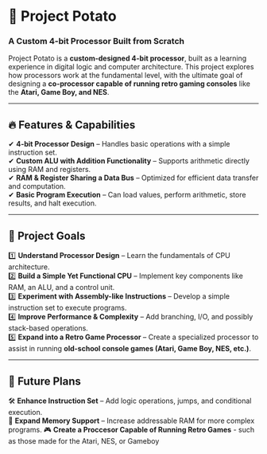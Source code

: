 # 🥔 Project Potato  

### A Custom 4-bit Processor Built from Scratch  

Project Potato is a **custom-designed 4-bit processor**, built as a learning experience in digital logic and computer architecture. This project explores how processors work at the fundamental level, with the ultimate goal of designing a **co-processor capable of running retro gaming consoles** like the **Atari, Game Boy, and NES**.  

---

## 🔥 Features & Capabilities  

✔ **4-bit Processor Design** – Handles basic operations with a simple instruction set.  
✔ **Custom ALU with Addition Functionality** – Supports arithmetic directly using RAM and registers.  
✔ **RAM & Register Sharing a Data Bus** – Optimized for efficient data transfer and computation.  
✔ **Basic Program Execution** – Can load values, perform arithmetic, store results, and halt execution.  

---

## 🎯 Project Goals  

1️⃣ **Understand Processor Design** – Learn the fundamentals of CPU architecture.  
2️⃣ **Build a Simple Yet Functional CPU** – Implement key components like RAM, an ALU, and a control unit.  
3️⃣ **Experiment with Assembly-like Instructions** – Develop a simple instruction set to execute programs.  
4️⃣ **Improve Performance & Complexity** – Add branching, I/O, and possibly stack-based operations.  
5️⃣ **Expand into a Retro Game Processor** – Create a specialized processor to assist in running **old-school console games (Atari, Game Boy, NES, etc.)**.  

---

## 🚀 Future Plans  

🛠 **Enhance Instruction Set** – Add logic operations, jumps, and conditional execution.  
💾 **Expand Memory Support** – Increase addressable RAM for more complex programs.
🎮 **Create a Proccesor Capable of Running Retro Games** - such as those made for the Atari, NES, or Gameboy


